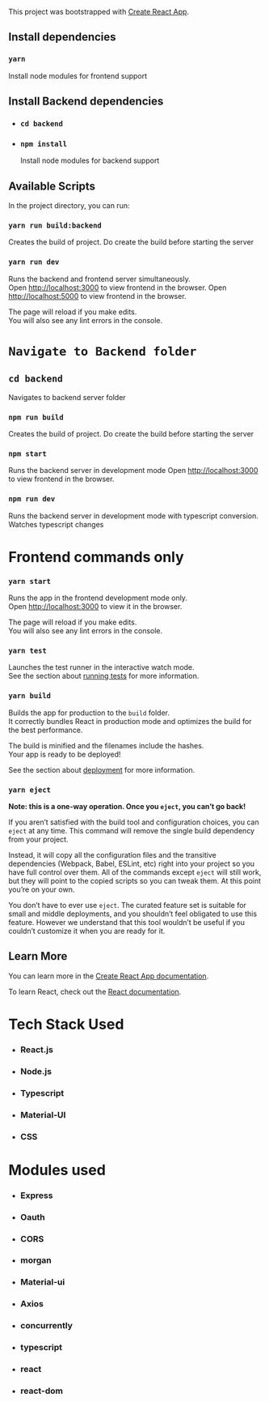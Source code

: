 This project was bootstrapped with [Create React App](https://github.com/facebook/create-react-app).

## Install dependencies

### `yarn`

Install node modules for frontend support

## Install Backend dependencies
* ### `cd backend`
* ### `npm install`

    Install node modules for backend support

## Available Scripts

In the project directory, you can run:

### `yarn run build:backend`

Creates the build of project. Do create the build before starting the server

### `yarn run dev`

Runs the backend and frontend server simultaneously.<br />
Open [http://localhost:3000](http://localhost:3000) to view frontend in the browser.
Open [http://localhost:5000](http://localhost:5000) to view frontend in the browser.

The page will reload if you make edits.<br />
You will also see any lint errors in the console.

# `Navigate to Backend folder`
## `cd backend`

Navigates to backend server folder

### `npm run build`

Creates the build of project. Do create the build before starting the server


### `npm start`

Runs the backend server in development mode
Open [http://localhost:3000](http://localhost:5000) to view frontend in the browser.

### `npm run dev`

Runs the backend server in development mode with typescript conversion. Watches typescript changes

# Frontend commands only

### `yarn start`

Runs the app in the frontend development mode only.<br />
Open [http://localhost:3000](http://localhost:3000) to view it in the browser.

The page will reload if you make edits.<br />
You will also see any lint errors in the console.

### `yarn test`

Launches the test runner in the interactive watch mode.<br />
See the section about [running tests](https://facebook.github.io/create-react-app/docs/running-tests) for more information.

### `yarn build`

Builds the app for production to the `build` folder.<br />
It correctly bundles React in production mode and optimizes the build for the best performance.

The build is minified and the filenames include the hashes.<br />
Your app is ready to be deployed!

See the section about [deployment](https://facebook.github.io/create-react-app/docs/deployment) for more information.

### `yarn eject`

**Note: this is a one-way operation. Once you `eject`, you can’t go back!**

If you aren’t satisfied with the build tool and configuration choices, you can `eject` at any time. This command will remove the single build dependency from your project.

Instead, it will copy all the configuration files and the transitive dependencies (Webpack, Babel, ESLint, etc) right into your project so you have full control over them. All of the commands except `eject` will still work, but they will point to the copied scripts so you can tweak them. At this point you’re on your own.

You don’t have to ever use `eject`. The curated feature set is suitable for small and middle deployments, and you shouldn’t feel obligated to use this feature. However we understand that this tool wouldn’t be useful if you couldn’t customize it when you are ready for it.

## Learn More

You can learn more in the [Create React App documentation](https://facebook.github.io/create-react-app/docs/getting-started).

To learn React, check out the [React documentation](https://reactjs.org/).


# Tech Stack Used

* ### React.js
* ### Node.js
* ### Typescript
* ### Material-UI
* ### CSS

# Modules used

* ### Express
* ### Oauth
* ### CORS
* ### morgan
* ### Material-ui
* ### Axios
* ### concurrently
* ### typescript
* ### react
* ### react-dom


